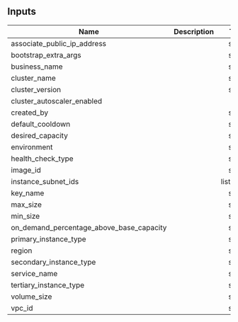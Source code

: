 ## Inputs

| Name | Description | Type | Default | Required |
|------|-------------|:----:|:-----:|:-----:|
| associate\_public\_ip\_address |  | string | n/a | yes |
| bootstrap\_extra\_args |  | string | `""` | no |
| business\_name |  | string | n/a | yes |
| cluster\_name |  | string | n/a | yes |
| cluster\_version |  | string | n/a | yes |
| cluster\_autoscaler_enabled |  | bool | `"true"` | no |
| created\_by |  | string | n/a | yes |
| default\_cooldown |  | string | n/a | yes |
| desired\_capacity |  | string | n/a | yes |
| environment |  | string | n/a | yes |
| health\_check\_type |  | string | n/a | yes |
| image\_id |  | string | `""` | no |
| instance\_subnet\_ids |  | list(string) | n/a | yes |
| key\_name |  | string | n/a | yes |
| max\_size |  | string | n/a | yes |
| min\_size |  | string | n/a | yes |
| on\_demand\_percentage\_above\_base\_capacity |  | string | n/a | yes |
| primary\_instance\_type |  | string | n/a | yes |
| region |  | string | n/a | yes |
| secondary\_instance\_type |  | string | n/a | yes |
| service\_name |  | string | n/a | yes |
| tertiary\_instance\_type |  | string | n/a | yes |
| volume\_size |  | string | n/a | yes |
| vpc\_id |  | string | n/a | yes |
